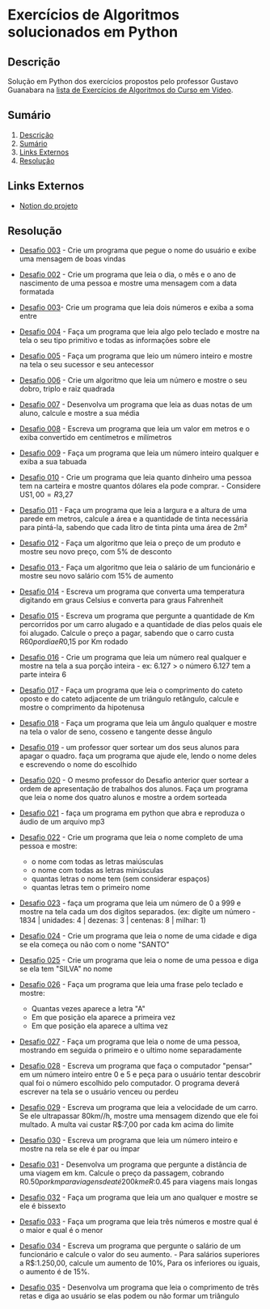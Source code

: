 # Exercícios de Algoritmos solucionados em Python

## Descrição 
Solução em Python dos exercícios propostos pelo professor Gustavo Guanabara na [lista de Exercícios de Algoritmos do Curso em Vídeo](https://www.cursoemvideo.com/wp-content/uploads/2020/10/Exerci%CC%81cios-de-Algoritmos-1-100.pdf).

## Sumário
1. [Descrição](#descrição)
2. [Sumário](#sumário)
3. [Links Externos](#links-externos)
4. [Resolução](#resolução)

## Links Externos
- [Notion do projeto](https://www.notion.so/Python-Desafios-ac9c6d2b2e2245cb8fa0630a324bef72)

## Resolução
- [Desafio 003](resoluções/ex001.py) - Crie um programa que pegue o nome do usuário e exibe uma mensagem de boas vindas

- [Desafio 002](resoluções/ex002.py) - Crie um programa que leia o dia, o mês e o ano de nascimento de uma pessoa e mostre uma mensagem com a data formatada

- [Desafio 003](resoluções/ex003.py)- Crie um programa que leia dois números e exiba a soma entre 

- [Desafio 004](resoluções/ex004.py) - Faça um programa que leia algo pelo teclado e mostre na tela o seu tipo primitivo e todas as informações sobre ele

- [Desafio 005](resoluções/ex001.py) - Faça um programa que leio um número inteiro e mostre na tela o seu sucessor e seu antecessor

- [Desafio 006](resoluções/ex006.py) - Crie um algoritmo que leia um número e mostre o seu dobro, triplo e raiz quadrada

- [Desafio 007](resoluções/ex007.py) - Desenvolva um programa que leia as duas notas de um aluno, calcule e mostre a sua média

- [Desafio 008](resoluções/ex008.py) - Escreva um programa que leia um valor em metros e o exiba convertido em centímetros e milímetros

- [Desafio 009](resoluções/ex009.py) - Faça um programa que leia um número inteiro qualquer e exiba a sua tabuada

- [Desafio 010](resoluções/ex010.py) - Crie um programa que leia quanto dinheiro uma pessoa tem na carteira e mostre quantos dólares ela pode comprar. - Considere US$1,00 = R$3,27

- [Desafio 011](resoluções/ex011.py) - Faça um programa que leia a largura e a altura de uma parede em metros, calcule a área e a quantidade de tinta necessária para pintá-la, sabendo que cada litro de tinta pinta uma área de 2m²

- [Desafio 012](resoluções/ex012.py) - Faça um algoritmo que leia o preço de um produto e mostre seu novo preço, com 5% de desconto

- [Desafio 013 ](resoluções/ex013.py) - Faça um algoritmo que leia o salário de um funcionário e mostre seu novo salário com 15% de aumento

- [Desafio 014](resoluções/ex014.py) - Escreva um programa que converta uma temperatura digitando em graus Celsius e converta para graus Fahrenheit

- [Desafio 015](resoluções/ex015.py) - Escreva um programa que pergunte a quantidade de Km percorridos por um carro alugado e a quantidade de dias pelos quais ele foi alugado. Calcule o preço a pagar, sabendo que o carro custa R$60 por dia e R$0,15 por Km rodado

- [Desafio 016](resoluções/ex016.py) - Crie um programa que leia um número real qualquer e mostre na tela a sua porção inteira - ex: 6.127 > o número 6.127 tem a parte inteira 6

- [Desafio 017](resoluções/ex017.py) - Faça um programa que leia o comprimento do cateto oposto e do cateto adjacente de um triângulo retângulo, calcule e mostre o comprimento da hipotenusa

- [Desafio 018](resoluções/ex018.py) - Faça um programa que leia um ângulo qualquer e mostre na tela o valor de seno, cosseno e tangente desse ângulo

- [Desafio 019](resoluções/ex019.py) - um professor quer sortear um dos seus alunos para apagar o quadro. faça um programa que ajude ele, lendo o nome deles e escrevendo o nome do escolhido

- [Desafio 020](resoluções/ex020.py) - O mesmo professor do Desafio anterior quer sortear a ordem de apresentação de trabalhos dos alunos. Faça um programa que leia o nome dos quatro alunos e mostre a ordem sorteada

- [Desafio 021](resoluções/ex021.py) - faça um programa em python que abra e reproduza o áudio de um arquivo mp3

- [Desafio 022](resoluções/ex022.py) - Crie um programa que leia o nome completo de uma pessoa e mostre:
    - o nome com todas as letras maiúsculas
    - o nome com todas as letras minúsculas
    - quantas letras o nome tem (sem considerar espaços)
    - quantas letras tem o primeiro nome

- [Desafio 023](resoluções/ex023.py) - faça um programa que leia um número de 0 a 999 e mostre na tela cada um dos digitos separados. (ex: digite um número - 1834 | unidades: 4 | dezenas: 3 | centenas: 8 | milhar: 1)

- [Desafio 024](resoluções/ex024.py) - Crie um programa que leia o nome de uma cidade e diga se ela começa ou não com o nome "SANTO"

- [Desafio 025](resoluções/ex025.py) - Crie um programa que leia o nome de uma pessoa e diga se ela tem "SILVA" no nome

- [Desafio 026](resoluções/ex026.py) - Faça um programa que leia uma frase pelo teclado e mostre:
    - Quantas vezes aparece a letra "A"
    - Em que posição ela aparece a primeira vez
    - Em que posição ela aparece a ultima vez

- [Desafio 027](resoluções/ex027.py) - Faça um programa que leia o nome de uma pessoa, mostrando em seguida o primeiro e o ultimo nome separadamente

- [Desafio 028](resoluções/ex028.py) - Escreva um programa que faça o computador "pensar" em um número inteiro entre 0 e 5 e peça para o usuário tentar descobrir qual foi o número escolhido pelo computador. O programa deverá escrever na tela se o usuário venceu ou perdeu

- [Desafio 029](resoluções/ex029.py) - Escreva um programa que leia a velocidade de um carro. Se ele ultrapassar 80km//h, mostre uma mensagem dizendo que ele foi multado. A multa vai custar R$:7,00 por cada km acima do limite

- [Desafio 030](resoluções/ex030.py) - Escreva um programa que leia um número inteiro e mostre na rela se ele é par ou ímpar

- [Desafio 031](resoluções/ex031.py) - Desenvolva um programa que pergunte a distância de uma viagem em km. Calcule o preço da passagem, cobrando R$0.50 por km para viagens de até 200km e R$:0.45 para viagens mais longas

- [Desafio 032](resoluções/ex032.py)  - Faça um programa que leia um ano qualquer e mostre se ele é bissexto

- [Desafio 033](resoluções/ex033.py) - Faça um programa que leia três números e mostre qual é o maior e qual é o menor

- [Desafio 034](resoluções/ex034.py) - Escreva um programa que pergunte o salário de um funcionário e calcule o valor do seu aumento. - Para salários superiores a R$:1.250,00, calcule um aumento de 10%, Para os inferiores ou iguais, o aumento é de 15%.

- [Desafio 035](resoluções/ex035.py) - Desenvolva um programa que leia o comprimento de três retas e diga ao usuário se elas podem ou não formar um triângulo